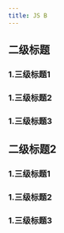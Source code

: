 ```yaml
---
title: JS B
---
```


## 二级标题

### 1.三级标题1

### 1.三级标题2

### 1.三级标题3

## 二级标题2

### 1.三级标题1

### 1.三级标题2

### 1.三级标题3